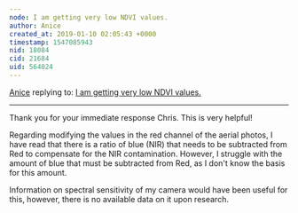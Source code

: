 ```yaml
---
node: I am getting very low NDVI values.
author: Anice
created_at: 2019-01-10 02:05:43 +0000
timestamp: 1547085943
nid: 18084
cid: 21684
uid: 564024
---
```




[Anice](../profile/Anice) replying to: [I am getting very low NDVI values.](../notes/Anice/01-09-2019/i-am-getting-very-low-ndvi-values)

----
Thank you for your immediate response Chris. This is very helpful!

Regarding modifying the values in the red channel of the aerial photos, I have read that there is a ratio of blue (NIR) that needs to be subtracted from Red to compensate for the NIR contamination. However, I struggle with the amount of blue that must be subtracted from Red, as I don't know the basis for this amount. 

Information on spectral sensitivity of my camera would have been useful for this, however, there is no available data on it upon research.